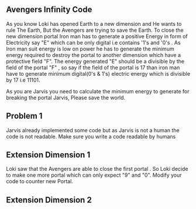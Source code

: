 Avengers Infinity Code
-----------------------------------------------------

As you know Loki has opened Earth to a new dimension and He wants to rule The Earth, But the Avengers are trying to save the Earth.
To close the new dimension portal Iron man has to generate a positive Energy in form of Electricity say "E" which can be only digital i.e contains '1's and '0's .
As Iron man suit energy is low on power he has to generate the minimum energy required to destroy the portal to another dimension which have a protective field "F".
The energy generated "E" should be a divisible by the field of the portal "F" , so say if the field of the portal is 17 than iron man have to
generate minimum digital(0's & 1's) electric energy which is divisible by 17 i.e 11101.

As you are Jarvis you need to calculate the minimum energy to generate for breaking the portal
Jarvis, Please save the world.

Problem 1
-----------------------------------------
Jarvis already implemented some code but as Jarvis is not a human the code is not readable.
Make sure you write a code readable by humans

Extension Dimension 1
-----------------------------------------

Loki saw that the Avengers are able to close the first portal . So Loki decide to make one more portal which can only expect "9" and "0".
Modify your code to counter new Portal.

Extension Dimension 2
------------------------------------------

